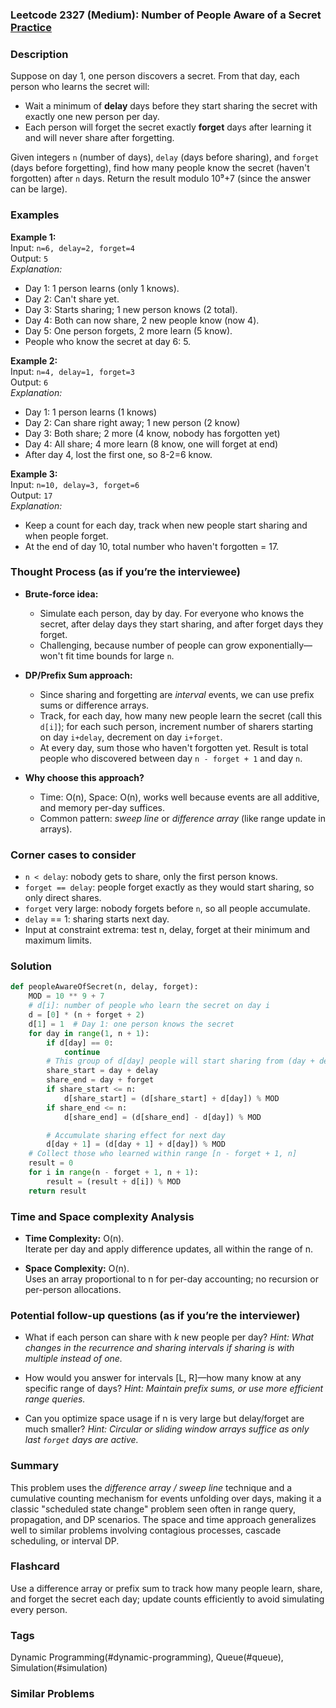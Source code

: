 ### Leetcode 2327 (Medium): Number of People Aware of a Secret [Practice](https://leetcode.com/problems/number-of-people-aware-of-a-secret)

### Description  
Suppose on day 1, one person discovers a secret. From that day, each person who learns the secret will:
- Wait a minimum of **delay** days before they start sharing the secret with exactly one new person per day.
- Each person will forget the secret exactly **forget** days after learning it and will never share after forgetting.

Given integers `n` (number of days), `delay` (days before sharing), and `forget` (days before forgetting), find how many people know the secret (haven't forgotten) after `n` days. Return the result modulo 10⁹+7 (since the answer can be large).

### Examples  

**Example 1:**  
Input: `n=6, delay=2, forget=4`  
Output: `5`  
*Explanation:*
- Day 1: 1 person learns (only 1 knows).
- Day 2: Can't share yet.
- Day 3: Starts sharing; 1 new person knows (2 total).
- Day 4: Both can now share, 2 new people know (now 4).
- Day 5: One person forgets, 2 more learn (5 know).
- People who know the secret at day 6: 5.

**Example 2:**  
Input: `n=4, delay=1, forget=3`  
Output: `6`  
*Explanation:*
- Day 1: 1 person learns (1 knows)
- Day 2: Can share right away; 1 new person (2 know)
- Day 3: Both share; 2 more (4 know, nobody has forgotten yet)
- Day 4: All share; 4 more learn (8 know, one will forget at end)
- After day 4, lost the first one, so 8-2=6 know.

**Example 3:**  
Input: `n=10, delay=3, forget=6`  
Output: `17`  
*Explanation:*
- Keep a count for each day, track when new people start sharing and when people forget.
- At the end of day 10, total number who haven't forgotten = 17.


### Thought Process (as if you’re the interviewee)

- **Brute-force idea:**  
  - Simulate each person, day by day. For everyone who knows the secret, after delay days they start sharing, and after forget days they forget.
  - Challenging, because number of people can grow exponentially—won't fit time bounds for large `n`.

- **DP/Prefix Sum approach:**  
  - Since sharing and forgetting are *interval* events, we can use prefix sums or difference arrays.
  - Track, for each day, how many new people learn the secret (call this `d[i]`); for each such person, increment number of sharers starting on day `i+delay`, decrement on day `i+forget`.  
  - At every day, sum those who haven't forgotten yet. Result is total people who discovered between day `n - forget + 1` and day `n`.

- **Why choose this approach?**  
  - Time: O(n), Space: O(n), works well because events are all additive, and memory per-day suffices.
  - Common pattern: *sweep line* or *difference array* (like range update in arrays).

### Corner cases to consider  
- `n < delay`: nobody gets to share, only the first person knows.
- `forget == delay`: people forget exactly as they would start sharing, so only direct shares.
- `forget` very large: nobody forgets before `n`, so all people accumulate.
- `delay` == 1: sharing starts next day.
- Input at constraint extrema: test n, delay, forget at their minimum and maximum limits.

### Solution

```python
def peopleAwareOfSecret(n, delay, forget):
    MOD = 10 ** 9 + 7
    # d[i]: number of people who learn the secret on day i
    d = [0] * (n + forget + 2)
    d[1] = 1  # Day 1: one person knows the secret
    for day in range(1, n + 1):
        if d[day] == 0:
            continue
        # This group of d[day] people will start sharing from (day + delay) to (day + forget - 1)
        share_start = day + delay
        share_end = day + forget
        if share_start <= n:
            d[share_start] = (d[share_start] + d[day]) % MOD
        if share_end <= n:
            d[share_end] = (d[share_end] - d[day]) % MOD

        # Accumulate sharing effect for next day
        d[day + 1] = (d[day + 1] + d[day]) % MOD
    # Collect those who learned within range [n - forget + 1, n]
    result = 0
    for i in range(n - forget + 1, n + 1):
        result = (result + d[i]) % MOD
    return result
```

### Time and Space complexity Analysis  

- **Time Complexity:** O(n).  
  Iterate per day and apply difference updates, all within the range of n.

- **Space Complexity:** O(n).  
  Uses an array proportional to n for per-day accounting; no recursion or per-person allocations.


### Potential follow-up questions (as if you’re the interviewer)  

- What if each person can share with *k* new people per day?
  *Hint: What changes in the recurrence and sharing intervals if sharing is with multiple instead of one.*

- How would you answer for intervals [L, R]—how many know at any specific range of days?
  *Hint: Maintain prefix sums, or use more efficient range queries.*

- Can you optimize space usage if n is very large but delay/forget are much smaller?
  *Hint: Circular or sliding window arrays suffice as only last `forget` days are active.*


### Summary

This problem uses the *difference array / sweep line* technique and a cumulative counting mechanism for events unfolding over days, making it a classic "scheduled state change" problem seen often in range query, propagation, and DP scenarios. The space and time approach generalizes well to similar problems involving contagious processes, cascade scheduling, or interval DP.


### Flashcard
Use a difference array or prefix sum to track how many people learn, share, and forget the secret each day; update counts efficiently to avoid simulating every person.

### Tags
Dynamic Programming(#dynamic-programming), Queue(#queue), Simulation(#simulation)

### Similar Problems
